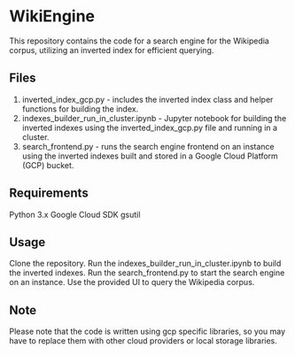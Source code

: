 # WikiEngine
This repository contains the code for a search engine for the Wikipedia corpus, utilizing an inverted index for efficient querying.

## Files
1. inverted_index_gcp.py - includes the inverted index class and helper functions for building the index.
2. indexes_builder_run_in_cluster.ipynb - Jupyter notebook for building the inverted indexes using the inverted_index_gcp.py file and running in a cluster.
3. search_frontend.py - runs the search engine frontend on an instance using the inverted indexes built and stored in a Google Cloud Platform (GCP) bucket.

## Requirements
Python 3.x
Google Cloud SDK
gsutil

## Usage
Clone the repository.
Run the indexes_builder_run_in_cluster.ipynb to build the inverted indexes.
Run the search_frontend.py to start the search engine on an instance.
Use the provided UI to query the Wikipedia corpus.

## Note
Please note that the code is written using gcp specific libraries, so you may have to replace them with other cloud providers or local storage libraries.
